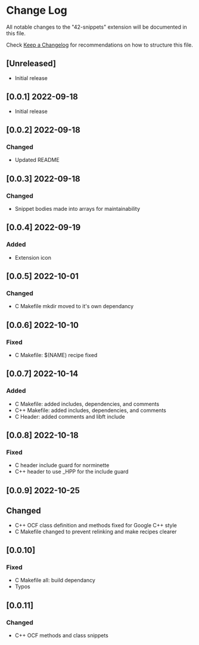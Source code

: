 # Change Log

All notable changes to the "42-snippets" extension will be documented in this file.

Check [Keep a Changelog](http://keepachangelog.com/) for recommendations on how to structure this file.

## [Unreleased]

- Initial release

## [0.0.1] 2022-09-18
- Initial release

## [0.0.2] 2022-09-18
### Changed
- Updated README

## [0.0.3] 2022-09-18
### Changed
- Snippet bodies made into arrays for maintainability

## [0.0.4] 2022-09-19
### Added
- Extension icon

## [0.0.5] 2022-10-01
### Changed
- C Makefile mkdir moved to it's own dependancy

## [0.0.6] 2022-10-10
### Fixed
- C Makefile: $(NAME) recipe fixed

## [0.0.7] 2022-10-14
### Added
- C Makefile: added includes, dependencies, and comments
- C++ Makefile: added includes, dependencies, and comments
- C Header: added comments and libft include

## [0.0.8] 2022-10-18
### Fixed
- C header include guard for norminette
- C++ header to use _HPP for the include guard

## [0.0.9] 2022-10-25
## Changed
- C++ OCF class definition and methods fixed for Google C++ style
- C Makefile changed to prevent relinking and make recipes clearer

## [0.0.10]
### Fixed
- C Makefile all: build dependancy
- Typos

## [0.0.11]
### Changed
- C++ OCF methods and class snippets
